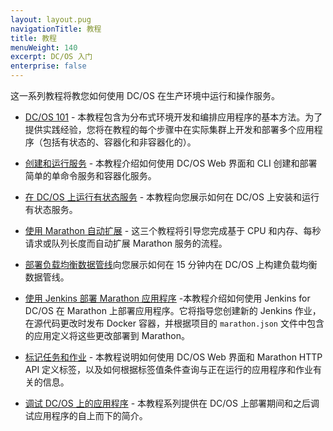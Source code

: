 ```yaml
---
layout: layout.pug
navigationTitle: 教程
title: 教程
menuWeight: 140
excerpt: DC/OS 入门 
enterprise: false
---
```


这一系列教程将教您如何使用 DC/OS 在生产环境中运行和操作服务。

- [DC/OS 101](/dcos/cn/1.11/tutorials/dcos-101/) - 本教程包含为分布式环境开发和编排应用程序的基本方法。为了提供实践经验，您将在教程的每个步骤中在实际集群上开发和部署多个应用程序（包括有状态的、容器化和非容器化的）。
- [创建和运行服务](/dcos/cn/1.11/tutorials/create-service/) - 本教程介绍如何使用 DC/OS Web 界面和 CLI 创建和部署简单的单命令服务和容器化服务。

- [在 DC/OS 上运行有状态服务](/dcos/cn/1.11/tutorials/stateful-services/) - 本教程向您展示如何在 DC/OS 上安装和运行有状态服务。
- [使用 Marathon 自动扩展](/dcos/cn/1.11/tutorials/autoscaling/) - 这三个教程将引导您完成基于 CPU 和内存、每秒请求或队列长度而自动扩展 Marathon 服务的流程。
- [部署负载均衡数据管线](/dcos/cn/1.11/tutorials/iot_pipeline/)向您展示如何在 15 分钟内在 DC/OS 上构建负载均衡数据管线。
- [使用 Jenkins 部署 Marathon 应用程序](/dcos/cn/1.11/tutorials/deploy-on-marathon/) -本教程介绍如何使用 Jenkins for DC/OS 在 Marathon 上部署应用程序。它将指导您创建新的 Jenkins 作业，在源代码更改时发布 Docker 容器，并根据项目的 `marathon.json` 文件中包含的应用定义将这些更改部署到 Marathon。
- [标记任务和作业](/dcos/cn/1.11/tutorials/task-labels/) - 本教程说明如何使用 DC/OS Web 界面和 Marathon HTTP API 定义标签，以及如何根据标签值条件查询与正在运行的应用程序和作业有关的信息。
- [调试 DC/OS 上的应用程序](/dcos/cn/1.11/tutorials/dcos-debug/) - 本教程系列提供在 DC/OS 上部署期间和之后调试应用程序的自上而下的简介。
